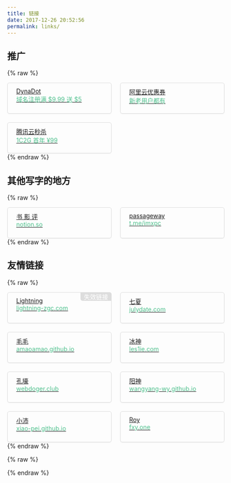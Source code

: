 ```yaml
---
title: 链接
date: 2017-12-26 20:52:56
permalink: links/
---
```


## 推广

{% raw %}
<div class="link-list">
    <a href="http://www.dynadot.com/?s9T6ugy6e6C647c" target="_blank" rel="noopener">
        DynaDot<br><span>域名注册满 $9.99 送 $5</span>
    </a>
    <a href="https://www.aliyun.com/minisite/goods?userCode=hl1uilbl" target="_blank" rel="noopener">
        阿里云优惠券<br><span>新老用户都有</span>
    </a>
    <a href="https://cloud.tencent.com/act/cps/redirect?redirect=1054&cps_key=da2e67a4ea07864f3ac54599a94cd8c7&from=console" target="_blank" rel="noopener">
        腾讯云秒杀<br><span>1C2G 首年 &yen;99</span>
    </a>
</div>
{% endraw %}

## 其他写字的地方

{% raw %}
<div class="link-list">
    <a href="https://www.notion.so/08bd1851f8ed43339d87e7f764d437aa?v=8b7f92c3ace6450a95bf086fa81459f6" target="_blank" rel="noopener">
        书 影 评<br><span>notion.so</span>
    </a>
    <a href="https://t.me/s/imxpc" target="_blank" rel="noopener">
        passageway<br><span>t.me/imxpc</span>
    </a>
</div>
{% endraw %}

## 友情链接

{% raw %}
<div class="link-list">
    <a class="missing" href="http://lightning-zgc.com/" target="_blank" rel="noopener">
        Lightning<br><span>lightning-zgc.com</span>
    </a>
    <a href="https://www.julydate.com/" target="_blank" rel="noopener">
        七夏<br><span>julydate.com</span>
    </a>
    <a href="https://amaoamao.github.io/" target="_blank" rel="noopener">
        毛毛<br><span>amaoamao.github.io</span>
    </a>
    <a href="http://les1ie.com/" target="_blank" rel="noopener">
        冰神<br><span>les1ie.com</span>
    </a>
    <a href="http://webdoger.club/" target="_blank" rel="noopener">
        孔壕<br><span>webdoger.club</span>
    </a>
    <a href="https://wangyang-wy.github.io/" target="_blank" rel="noopener">
        阳神<br><span>wangyang-wy.github.io</span>
    </a>
    <a href="https://xiao-pei.github.io/" target="_blank" rel="noopener">
        小沛<br><span>xiao-pei.github.io</span>
    </a>
    <a href="https://fxy.one/" target="_blank" rel="noopener">
        Roy<br><span>fxy.one</span>
    </a>
</div>
{% endraw %}

{% raw %}
<style>
.link-list {
    display: grid;
    justify-content: space-between;
    grid-template-columns: repeat(auto-fit, minmax(200px, 1fr));
    grid-gap: 20px;
}
.link-list a {
    display: inline-block;
    min-width: 160px;
    height: 50px;
    padding: 10px 20px;
    border: 1px solid #ddd;
    border-radius: 5px;
    box-shadow: 0 1px 2px rgba(0, 0, 0, 0.0625);
    transition: 0.1s all;
}
.link-list a:hover {
    border-color: #4FC08D;
    box-shadow: 0 1px 2px rgba(79, 192, 141, 0.0625);
}
.link-list a:active {
    transform: translateY(1px);
    border-color: #3AA373;
    box-shadow: 0 1px 2px rgba(0, 0, 0, 0.0625) inset;
}
.link-list a span {
    color: #4FC08D;
}
.link-list a.missing::before {
    content: '失效链接';
    color: #fff;
    background: #ddd;
    float: right;
    padding: 0 8px;
    transform: translate(21px, -11px);
    transition: 0.1s all;
    border-radius: 0 5px 0 5px;
}
.link-list a.missing:hover::before {
    background: #4FC08D;
}

</style>
{% endraw %}